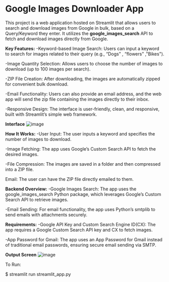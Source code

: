 # Google Images Downloader App
This project is a web application hosted on Streamlit that allows users to search and download images from Google in bulk, based on a Query/Keyword they enter. It utilizes the **google_images_search** API to fetch and download images directly from Google.

**Key Features:**
-Keyword-based Image Search: Users can input a keyword to search for images related to their query (e.g., “Dogs” , “flowers” ,"Bikes").

-Image Quantity Selection: Allows users to choose the number of images to download (up to 100 images per search).

-ZIP File Creation: After downloading, the images are automatically zipped for convenient bulk download.

-Email Functionality: Users can also provide an email address, and the web app will send the zip file containing the images directly to their inbox.

-Responsive Design: The interface is user-friendly, clean, and responsive, built with Streamlit’s simple web framework.

**Interface**
![image](https://github.com/user-attachments/assets/e96b07ce-2b33-4e9b-b012-d134e9631782)

**How It Works:**
-User Input: The user inputs a keyword and specifies the number of images to download.

-Image Fetching: The app uses Google’s Custom Search API to fetch the desired images.

-File Compression: The images are saved in a folder and then compressed into a ZIP file.

Email: The user can have the ZIP file directly emailed to them.

**Backend Overview:**
-Google Images Search: The app uses the google_images_search Python package, which leverages Google’s Custom Search API to retrieve images.

-Email Sending: For email functionality, the app uses Python’s smtplib to send emails with attachments securely.

**Requirements:**
-Google API Key and Custom Search Engine ID(CX): The app requires a Google Custom Search API key and CX to fetch images.

-App Password for Gmail: The app uses an App Password for Gmail instead of traditional email passwords, ensuring secure email sending via SMTP.

**Output Screen**
![image](https://github.com/user-attachments/assets/ad10dcb5-50fd-4f9e-942d-051e9ad08e07)

To Run:

   $ streamlit run streamlit_app.py

